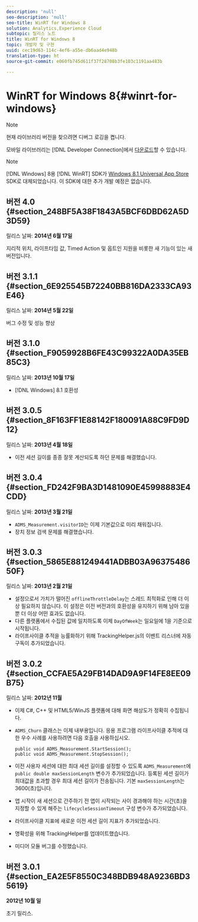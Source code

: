 ```yaml
---
description: 'null'
seo-description: 'null'
seo-title: WinRT for Windows 8
solution: Analytics,Experience Cloud
subtopic: 릴리스 노트
title: WinRT for Windows 8
topic: 개발자 및 구현
uuid: cec19d63-114c-4ef6-a55e-db6aad4e948b
translation-type: ht
source-git-commit: e060fb745d611f37f28708b3fe103c1191aa483b

---
```



# WinRT for Windows 8{#winrt-for-windows}

>[!NOTE]
>
>현재 라이브러리 버전을 찾으려면 디버그 로깅을 켭니다.

모바일 라이브러리는 [!DNL Developer Connection]에서 [다운로드](https://marketing.adobe.com/developer/ko_KR/get-started/mobile/c-measuring-mobile-applications)할 수 있습니다.

>[!NOTE]
>
>[!DNL Windows] 8용 [!DNL WinRT] SDK가 [Windows 8.1 Universal App Store](../appmeasurement-release-notes/c-release-notes-winu.md#concept_79EEB87B0FEC4F6DB11BE8ED417A970E) SDK로 대체되었습니다. 이 SDK에 대한 추가 개발 예정은 없습니다.

## 버전 4.0 {#section_248BF5A38F1843A5BCF6DBD62A5D3D59}

릴리스 날짜: **2014년 6월 17일**

지리적 위치, 라이프타임 값, Timed Action 및 옵트인 지원을 비롯한 새 기능이 있는 새 버전입니다.

## 버전 3.1.1 {#section_6E925545B72240BB816DA2333CA93E46}

릴리스 날짜: **2014년 5월 22일**

버그 수정 및 성능 향상

## 버전 3.1.0 {#section_F9059928B6FE43C99322A0DA35EB85C3}

릴리스 날짜: **2013년 10월 17일**

* [!DNL Windows] 8.1 호환성

## 버전 3.0.5 {#section_8F163FF1E88142F180091A88C9FD9D12}

릴리스 날짜: **2013년 4월 18일**

* 이전 세션 길이를 종종 잘못 계산되도록 하던 문제를 해결했습니다.

## 버전 3.0.4 {#section_FD242F9BA3D1481090E45998883E4CDD}

릴리스 날짜: **2013년 3월 21일**

* `ADMS_Measurement.visitorID`는 이제 기본값으로 미리 채워집니다.
* 장치 정보 검색 문제를 해결했습니다.

## 버전 3.0.3 {#section_5865E881249441ADBB03A9637548650F}

릴리스 날짜: **2013년 2월 21일**

* 설정으로서 가치가 떨어진 `offlineThrottleDelay`는 스레드 최적화로 인해 더 이상 필요하지 않습니다. 이 설정은 이전 버전과의 호환성을 유지하기 위해 남아 있을 뿐 더 이상 어떤 효과도 없습니다.
* 다른 플랫폼에서 수집된 값에 일치하도록 이제 `DayOfWeek`는 일요일에 1을 기준으로 시작됩니다.
* 라이프사이클 추적을 능률화하기 위해 TrackingHelper.js의 이벤트 리스너에 자동 구독이 추가되었습니다.

## 버전 3.0.2 {#section_CCFAE5A29FB14DAD9A9F14FE8EE09B75}

릴리스 날짜: **2012년 11월**

* 이제 C#, C++ 및 HTML5/WinJS 플랫폼에 대해 화면 해상도가 정확히 수집됩니다.
* `ADMS_Churn` 클래스는 이제 내부용입니다. 응용 프로그램 라이프사이클 추적에 대한 우수 사례를 사용하려면 다음 호출을 사용하십시오.

   ```
   public void ADMS_Measurement.StartSession(); 
   public void ADMS_Measurement.StopSession();
   ```

* 이전 사용자 세션에 대한 최대 세션 길이를 설정할 수 있도록 `ADMS_Measurement`에 `public double maxSessionLength` 변수가 추가되었습니다. 등록된 세션 길이가 최대값을 초과할 경우 최대 세션 길이가 전송됩니다. 기본 `maxSessionLength`는 3600(초)입니다.
* 앱 시작이 새 세션으로 간주하기 전 앱이 시작되는 사이 경과해야 하는 시간(초)을 지정할 수 있게 해주는 `lifecycleSessionTimeout` 구성 변수가 추가되었습니다.
* 라이프사이클 지표에 새로운 이전 세션 길이 지표가 추가되었습니다.
* 명확성을 위해 TrackingHelper를 업데이트했습니다.
* 미디어 모듈 버그를 수정했습니다.

## 버전 3.0.1 {#section_EA2E5F8550C348BDB948A9236BD35619}

**2012년 10월 일**

초기 릴리스.
